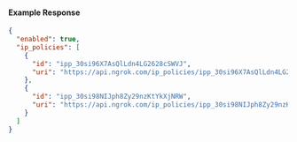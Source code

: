 <!-- Code generated for API Clients. DO NOT EDIT. -->

#### Example Response

```json
{
  "enabled": true,
  "ip_policies": [
    {
      "id": "ipp_30si96X7AsQlLdn4LG2628cSWVJ",
      "uri": "https://api.ngrok.com/ip_policies/ipp_30si96X7AsQlLdn4LG2628cSWVJ"
    },
    {
      "id": "ipp_30si98NIJph8Zy29nzKtYkXjNRW",
      "uri": "https://api.ngrok.com/ip_policies/ipp_30si98NIJph8Zy29nzKtYkXjNRW"
    }
  ]
}
```
